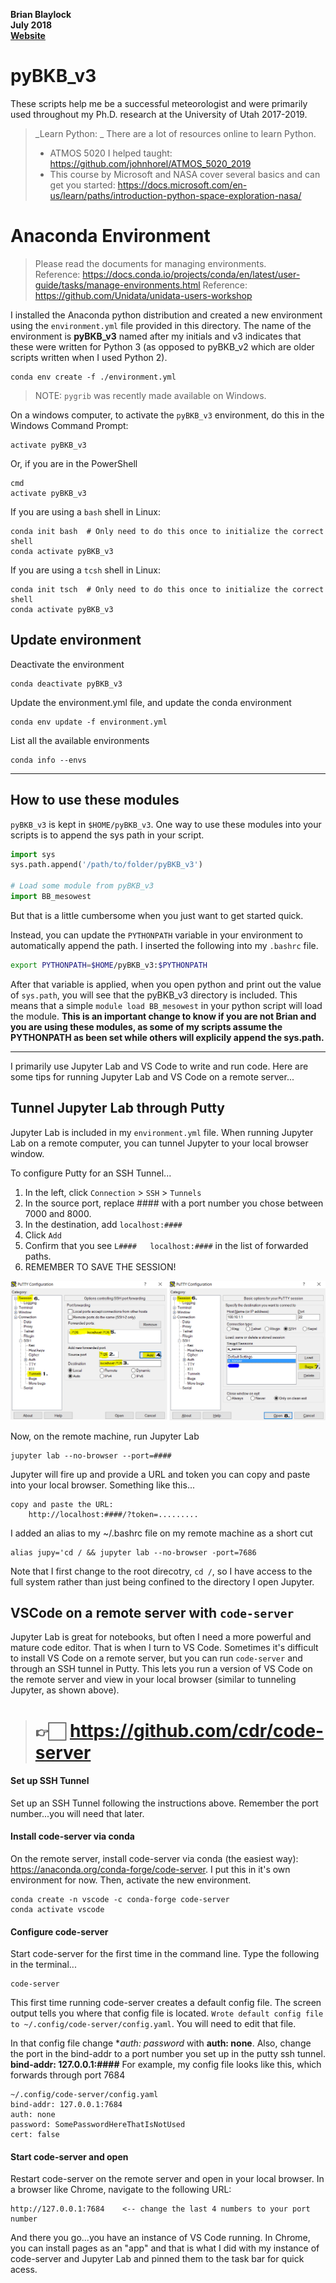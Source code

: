 __Brian Blaylock__  
__July 2018__  
__[Website](http://home.chpc.utah.edu/~u0553130/Brian_Blaylock/home.html)__


# pyBKB_v3
These scripts help me be a successful meteorologist and were primarily used throughout my Ph.D. research at the University of Utah 2017-2019. 

> _Learn Python: _
> There are a lot of resources online to learn Python. 
> - ATMOS 5020 I helped taught: https://github.com/johnhorel/ATMOS_5020_2019
> - This course by Microsoft and NASA cover several basics and can get you started: https://docs.microsoft.com/en-us/learn/paths/introduction-python-space-exploration-nasa/


# Anaconda Environment
> Please read the documents for managing environments.  
> Reference: https://docs.conda.io/projects/conda/en/latest/user-guide/tasks/manage-environments.html
> Reference: https://github.com/Unidata/unidata-users-workshop  

I installed the Anaconda python distribution and created a new environment using the `environment.yml` file provided in this directory. The name of the environment is **pyBKB_v3** named after my initials and v3 indicates that these were written for Python 3 (as opposed to pyBKB_v2 which are older scripts written when I used Python 2).

    conda env create -f ./environment.yml

> NOTE: `pygrib` was recently made available on Windows.

On a windows computer, to activate the `pyBKB_v3` environment, do this in the Windows Command Prompt:

    activate pyBKB_v3

Or, if you are in the PowerShell

    cmd
    activate pyBKB_v3

If you are using a `bash` shell in Linux:

    conda init bash  # Only need to do this once to initialize the correct shell
    conda activate pyBKB_v3

If you are using a `tcsh` shell in Linux:

    conda init tsch  # Only need to do this once to initialize the correct shell
    conda activate pyBKB_v3



## Update environment
Deactivate the environment

    conda deactivate pyBKB_v3

Update the environment.yml file, and update the conda environment

    conda env update -f environment.yml

List all the available environments

    conda info --envs

---
## How to use these modules
`pyBKB_v3` is kept in `$HOME/pyBKB_v3`. One way to use these modules into your scripts is to append the sys path in your script.

```python
import sys
sys.path.append('/path/to/folder/pyBKB_v3')

# Load some module from pyBKB_v3
import BB_mesowest
```

But that is a little cumbersome when you just want to get started quick.

Instead, you can update the `PYTHONPATH` variable in your environment to automatically append the path. I inserted the following into my `.bashrc` file.

```bash
export PYTHONPATH=$HOME/pyBKB_v3:$PYTHONPATH
```

After that variable is applied, when you open python and print out the value of `sys.path`, you will see that the pyBKB_v3 directory is included. This means that a simple ```module load BB_mesowest``` in your python script will load the module. **This is an important change to know if you are not Brian and you are using these modules, as some of my scripts assume the PYTHONPATH as been set while others will explicily append the sys.path.**

---

I primarily use Jupyter Lab and VS Code to write and run code. Here are some tips for running Jupyter Lab and VS Code on a remote server...

## Tunnel Jupyter Lab through Putty
Jupyter Lab is included in my `environment.yml` file. When running Jupyter Lab on a remote computer, you can tunnel Jupyter to your local browser window.

To configure Putty for an SSH Tunnel...

1. In the left, click `Connection` > `SSH` > `Tunnels`
2. In the source port, replace #### with a port number you chose between 7000 and 8000.
3. In the destination, add `localhost:####`
4. Click `Add`
5. Confirm that you see `L####   localhost:####` in the list of forwarded paths.
6. REMEMBER TO SAVE THE SESSION!

![](./images/putty_config_tunnel.png)

Now, on the remote machine, run Jupyter Lab

    jupyter lab --no-browser --port=####

Jupyter will fire up and provide a URL and token you can copy and paste into your local browser. Something like this...

    copy and paste the URL:
        http://localhost:####/?token=.........

I added an alias to my ~/.bashrc file on my remote machine as a short cut

    alias jupy='cd / && jupyter lab --no-browser -port=7686

Note that I first change to the root direcotry, `cd /`, so I have access to the full system rather than just being confined to the directory I open Jupyter.

## VSCode on a remote server with `code-server`
Jupyter Lab is great for notebooks, but often I need a more powerful and mature code editor. That is when I turn to VS Code. Sometimes it's difficult to install VS Code on a remote server, but you can run `code-server` and through an SSH tunnel in Putty. This lets you run a version of VS Code on the remote server and view in your local browser (similar to tunneling Jupyter, as shown above).

> # 👉🏻 https://github.com/cdr/code-server

#### Set up SSH Tunnel
Set up an SSH Tunnel following the instructions above. Remember the port number...you will need that later.

#### Install code-server via conda
On the remote server, install code-server via conda (the easiest way): https://anaconda.org/conda-forge/code-server. I put this in it's own environment for now. Then, activate the new environment.
    
    conda create -n vscode -c conda-forge code-server
    conda activate vscode

#### Configure code-server
Start code-server for the first time in the command line. Type the following in the terminal...
    
    code-server

This first time running code-server creates a default config file. The screen output tells you where that config file is located. `Wrote default config file to ~/.config/code-server/config.yaml`. You will need to edit that file. 

In that config file change **auth: password* with **auth: none**.  Also, change the port in the bind-addr to a port number you set up in the putty ssh tunnel. **bind-addr: 127.0.0.1:####** For example, my config file looks like this, which forwards through port 7684
    
    ~/.config/code-server/config.yaml
    bind-addr: 127.0.0.1:7684
    auth: none
    password: SomePasswordHereThatIsNotUsed
    cert: false

#### Start code-server and open
Restart code-server on the remote server and open in your local browser. In a browser like Chrome, navigate to the following URL:

    http://127.0.0.1:7684    <-- change the last 4 numbers to your port number

And there you go...you have an instance of VS Code running. In Chrome, you can install pages as an "app" and that is what I did with my instance of code-server and Jupyter Lab and pinned them to the task bar for quick acess.
